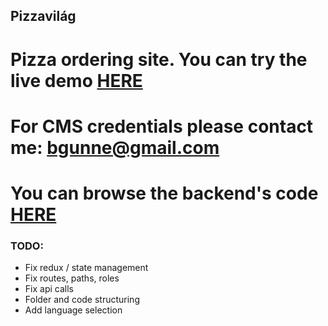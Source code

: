 ## Pizzavilág
# Pizza ordering site. You can try the live demo [HERE](http://bgunne.github.io/pizzavilag)
# For CMS credentials please contact me: bgunne@gmail.com
# You can browse the backend's code [HERE](https://github.com/bgunne/pizzavilag-api)
### TODO:
* Fix redux / state management
* Fix routes, paths, roles
* Fix api calls
* Folder and code structuring
* Add language selection